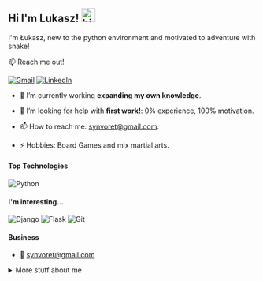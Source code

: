 ## Hi I'm Lukasz! <img src="https://user-images.githubusercontent.com/1303154/88677602-1635ba80-d120-11ea-84d8-d263ba5fc3c0.gif" width="28px" height="28px" alt="hi">

I'm Łukasz, new to the python environment and motivated to adventure with snake!

:mailbox: Reach me out!

[![Gmail](https://img.shields.io/badge/Gmail-D14836?style=for-the-badge&logo=gmail&logoColor=white)](mailto:synvoret@gmail.com)
[![LinkedIn](https://img.shields.io/badge/LinkedIn-0077B5?style=for-the-badge&logo=linkedin&logoColor=white)](https://www.linkedin.com/in/%C5%82ukasz-szabat-214262247/)

<!-- TODO: Add last video link -->

- 🔭 I’m currently working **expanding my own knowledge**.

- 🤝 I’m looking for help with **first work!**: 0% experience, 100% motivation.

- 📫 How to reach me: synvoret@gmail.com.

[//]: # (- 😄 Pronouns: ...)

- ⚡ Hobbies: Board Games and mix martial arts.

#### Top Technologies

<!-- TODO: Make technologies links takes you to repositories -->

![Python](https://img.shields.io/badge/Python-3776AB?style=for-the-badge&logo=python&logoColor=white)

#### I'm interesting...

![Django](https://img.shields.io/badge/Django-092E20?style=for-the-badge&logo=django&logoColor=white)
![Flask](https://img.shields.io/badge/Flask-000000?style=for-the-badge&logo=flask&logoColor=white)
![Git](https://img.shields.io/badge/GIT-E44C30?style=for-the-badge&logo=git&logoColor=white)

#### Business

[//]: # (- :paperclip: [My Resume/CV]&#40;link&#41;)

- :email: synvoret@gmail.com

<details>
<summary>More stuff about me</summary>

<br>

Few words about me... electrical enginner by profession, amateur mix martial arts, board games player.

#### Github Stats

[//]: # (<div align="center"></div>)
<div>
    <img src="https://github-readme-stats.vercel.app/api?username=Synvoret&show_icons=true&count_private=true&hide_border=true" align="center" />
</div>

[//]: # (<br/>)
   

